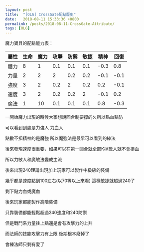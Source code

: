 ```yaml
---
layout: post
title:  "[OLG] CrossGate配點歷史"
date:   2018-08-11 15:33:36 +0800
permalink: /posts/2018-08-11-CrossGate-Attribute/
tags: [OLG]
---
```


魔力寶貝的配點能力表：

|屬性 |生命 | 魔力 | 攻擊 | 防禦 | 敏捷 | 精神 | 回復|
|-|-|-|-|-|-|-|-|
|體力 | 8 | 1 | 0.1 | 0.1 | 0.1 | -0.3 | 0.8|
|力量 | 2 | 2 | 2 | 0.2 | 0.2 | -0.1 | -0.1|
|強度 | 3 | 2 | 0.2 | 2 | 0.2 | 0.2 | -0.1|
|速度 | 3 | 2 | 0.2 | 0.2 | 2 | -0.1 | 0.2|
|魔法 | 1 | 10 | 0.1 | 0.1 | 0.1 | 0.8 | -0.3|


一開始魔力出現的時候大家想說回合制要撐的久所以點血點防

可以看到到處是力強人 力血人

點數不扣精神的是魔強 所以魔強法是最早可以看到的練法



後來發現速度很重要，如果可以在第一回合就全部K掉敵人就不會損血

所以力敏人和魔敏法變成主流


後來出現240理論出現加上玩家可以製作中級級的裝備

幾乎都是速度點到100左右(以70等以上來看) 這樣敏捷就超過240了

剩下點力血或魔血


後來玩家都能製作高階裝備

只靠裝備都能輕鬆超過240速度和240防禦

但是戰鬥系力量往上點還是會有攻擊力的上升

而法師的技能攻擊力有上限  後期根本廢掉了

會練法師只剩有愛了